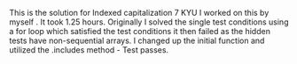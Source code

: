This is the solution for Indexed capitalization 7 KYU
I worked on this by myself  . It took 1.25 hours.  Originally I solved the single test conditions using a for loop which satisfied the test conditions it then failed as the hidden tests have non-sequential arrays. I changed up the initial function and utilized the .includes method - 
Test passes.
